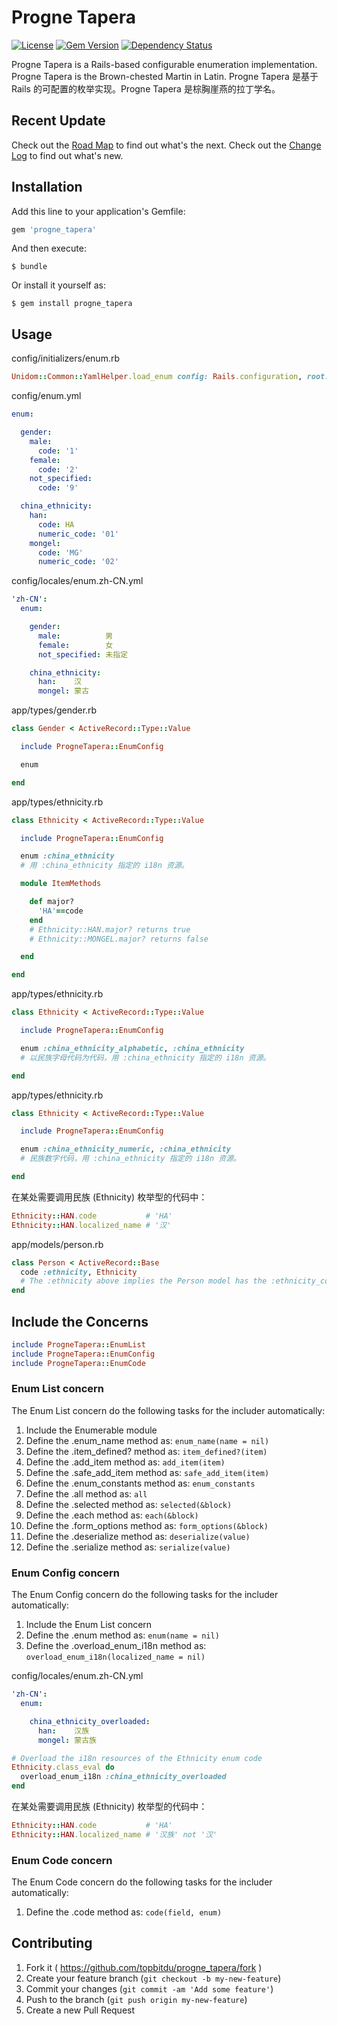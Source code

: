 # Progne Tapera

[![License](https://img.shields.io/badge/license-MIT-green.svg)](http://opensource.org/licenses/MIT)
[![Gem Version](https://badge.fury.io/rb/progne_tapera.svg)](https://badge.fury.io/rb/progne_tapera)
[![Dependency Status](https://gemnasium.com/badges/github.com/topbitdu/progne_tapera.svg)](https://gemnasium.com/github.com/topbitdu/progne_tapera)

Progne Tapera is a Rails-based configurable enumeration implementation. Progne Tapera is the Brown-chested Martin in Latin.
Progne Tapera 是基于 Rails 的可配置的枚举实现。Progne Tapera 是棕胸崖燕的拉丁学名。



## Recent Update

Check out the [Road Map](ROADMAP.md) to find out what's the next.
Check out the [Change Log](CHANGELOG.md) to find out what's new.



## Installation

Add this line to your application's Gemfile:

```ruby
gem 'progne_tapera'
```

And then execute:

    $ bundle

Or install it yourself as:

    $ gem install progne_tapera



## Usage

config/initializers/enum.rb
```ruby
Unidom::Common::YamlHelper.load_enum config: Rails.configuration, root: Rails.root
```

config/enum.yml
```yaml
enum:

  gender:
    male:
      code: '1'
    female:
      code: '2'
    not_specified:
      code: '9'

  china_ethnicity:
    han:
      code: HA
      numeric_code: '01'
    mongel:
      code: 'MG'
      numeric_code: '02'
```

config/locales/enum.zh-CN.yml
```yaml
'zh-CN':
  enum:

    gender:
      male:          男
      female:        女
      not_specified: 未指定

    china_ethnicity:
      han:    汉
      mongel: 蒙古
```

app/types/gender.rb
```ruby
class Gender < ActiveRecord::Type::Value

  include ProgneTapera::EnumConfig

  enum

end
```

app/types/ethnicity.rb
```ruby
class Ethnicity < ActiveRecord::Type::Value

  include ProgneTapera::EnumConfig

  enum :china_ethnicity
  # 用 :china_ethnicity 指定的 i18n 资源。

  module ItemMethods

    def major?
      'HA'==code
    end
    # Ethnicity::HAN.major? returns true
    # Ethnicity::MONGEL.major? returns false

  end

end
```

app/types/ethnicity.rb
```ruby
class Ethnicity < ActiveRecord::Type::Value

  include ProgneTapera::EnumConfig

  enum :china_ethnicity_alphabetic, :china_ethnicity
  # 以民族字母代码为代码，用 :china_ethnicity 指定的 i18n 资源。

end
```

app/types/ethnicity.rb
```ruby
class Ethnicity < ActiveRecord::Type::Value

  include ProgneTapera::EnumConfig

  enum :china_ethnicity_numeric, :china_ethnicity
  # 民族数字代码，用 :china_ethnicity 指定的 i18n 资源。

end
```

在某处需要调用民族 (Ethnicity) 枚举型的代码中：
```ruby
Ethnicity::HAN.code           # 'HA'
Ethnicity::HAN.localized_name # '汉'
```

app/models/person.rb
```ruby
class Person < ActiveRecord::Base
  code :ethnicity, Ethnicity
  # The :ethnicity above implies the Person model has the :ethnicity_code field.
end
```



## Include the Concerns

```ruby
include ProgneTapera::EnumList
include ProgneTapera::EnumConfig
include ProgneTapera::EnumCode
```

### Enum List concern

The Enum List concern do the following tasks for the includer automatically:  
1. Include the Enumerable module  
2. Define the .enum_name method as: ``enum_name(name = nil)``  
3. Define the .item_defined? method as: ``item_defined?(item)``  
4. Define the .add_item method as: ``add_item(item)``  
5. Define the .safe_add_item method as: ``safe_add_item(item)``  
6. Define the .enum_constants method as: ``enum_constants``  
7. Define the .all method as: ``all``  
8. Define the .selected method as: ``selected(&block)``  
9. Define the .each method as: ``each(&block)``  
10. Define the .form_options method as: ``form_options(&block)``  
11. Define the .deserialize method as: ``deserialize(value)``  
12. Define the .serialize method as: ``serialize(value)``

### Enum Config concern

The Enum Config concern do the following tasks for the includer automatically:  
1. Include the Enum List concern  
2. Define the .enum method as: ``enum(name = nil)``
3. Define the .overload_enum_i18n method as: ``overload_enum_i18n(localized_name = nil)``

config/locales/enum.zh-CN.yml
```yaml
'zh-CN':
  enum:

    china_ethnicity_overloaded:
      han:    汉族
      mongel: 蒙古族
```

```ruby
# Overload the i18n resources of the Ethnicity enum code
Ethnicity.class_eval do
  overload_enum_i18n :china_ethnicity_overloaded
end
```

在某处需要调用民族 (Ethnicity) 枚举型的代码中：
```ruby
Ethnicity::HAN.code           # 'HA'
Ethnicity::HAN.localized_name # '汉族' not '汉'
```



### Enum Code concern

The Enum Code concern do the following tasks for the includer automatically:  
1. Define the .code method as: ``code(field, enum)``



## Contributing

1. Fork it ( https://github.com/topbitdu/progne_tapera/fork )
2. Create your feature branch (`git checkout -b my-new-feature`)
3. Commit your changes (`git commit -am 'Add some feature'`)
4. Push to the branch (`git push origin my-new-feature`)
5. Create a new Pull Request
